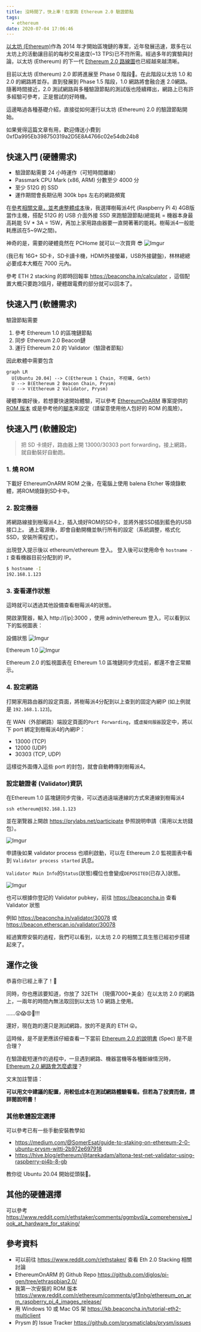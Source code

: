 ```yaml
---
title: 沒時間了，快上車！在家跑 Ethereum 2.0 驗證節點
tags:
  - ethereum
date: 2020-07-04 17:06:46
---
```


[以太坊 (Ethereum)](https://zh.wikipedia.org/zh-tw/%E4%BB%A5%E5%A4%AA%E5%9D%8A)作為 2014 年才開始區塊鏈的專案，近年發展迅速，眾多在以太坊上的活動讓目前的每秒交易速度(~13 TPS)已不符所需。經過多年的實驗與討論，以太坊 (Ethereum) 的下一代 [Ethereum 2.0 路線圖](https://www.blocktempo.com/the-state-of-eth2-june-2020/)也已經越來越清晰。

目前以太坊 (Ethereum) 2.0 即將進展至 Phase 0 階段。在此階段以太坊 1.0 和 2.0 的網路將並存。直到發展到 Phase 1.5 階段，1.0 網路將會融合進 2.0網路。隨著時間接近，2.0 測試網路與多種驗證節點的測試版也陸續釋出，網路上已有許多經驗可參考，正是嘗試的好時機。

這邊略過各種基礎介紹，直接從如何運行以太坊 (Ethereum) 2.0 的驗證節點開始。

如果覺得這篇文章有用，歡迎傳送小費到 0xfDa995Eb398750319a2D5E8A4766c02e54db24b8

<!-- truncate -->

## 快速入門 (硬體需求)

- 驗證節點需要 24 小時運作（可短時間離線）
- Passmark CPU Mark (x86, ARM) 分數至少 4000 分
- 至少 512G 的 SSD
- 運作期間會長期佔用 300k bps 左右的網路頻寬

在[參考相關文章，並考慮整體成本](https://www.facebook.com/groups/taipei.ethereum.meetup/permalink/1435541646639005/)後，我選擇樹莓派4代 (Raspberry Pi 4) 4GB版當作主機，搭配 512G 的 USB 介面外接 SSD 來跑驗證節點(總能耗 = 機器本身最高耗能 5V * 3A = 15W，再加上家用路由器要一直開著著的能耗。樹莓派4一般能耗應該在5~9W之間)。

神奇的是，需要的硬體竟然在 PCHome 就可以一次買齊 😎
![Imgur](https://i.imgur.com/XvSUG8i.png)

(我已有 16G+ SD卡，SD卡讀卡機，HDMI外接螢幕，USB外接鍵盤)，林林總總必要成本大概在 7000 元內。

參考 ETH 2 stacking 的即時回報率 https://beaconcha.in/calculator ，這個配置大概只要跑3個月，硬體跟電費的部分就可以回本了。

## 快速入門 (軟體需求)

驗證節點需要
1. 參考 Ethereum 1.0 的區塊鏈節點
2. 同步 Ethereum 2.0 Beacon鏈
3. 運行 Ethereum 2.0 的 Validator（驗證者節點）

因此軟體中需要包含

```mermaid
graph LR
  U[Ubuntu 20.04] --> C(Ethereum 1 Chain, 不挖礦, Geth)
  U --> B(Ethereum 2 Beacon Chain, Prysm)
  U --> V(Ethereum 2 Validator, Prysm)
```

硬體準備好後，若想要快速開始體驗，可以參考 [EthereumOnARM](https://github.com/diglos/pi-gen/tree/ethraspbian2.0/) 專案提供的 [ROM 版本](https://www.reddit.com/r/ethereum/comments/hhvi2r/ethereum_on_arm_new_eth20_raspberry_pi_4_image/)
或是參考他的[腳本](https://github.com/diglos/pi-gen/tree/ethraspbian2.0/stage2)來設定（請留意使用他人包好的 ROM 的風險）。

## 快速入門 (軟體設定)

> 把 SD 卡燒好，路由器上開 13000/30303 port forwarding，接上網路，就自動裝好自動跑。

### 1. 燒 ROM

下載好 EthereumOnARM ROM 之後，在電腦上使用 balena Etcher 等燒錄軟體，將ROM燒錄到SD卡中。

### 2. 設定機器

將網路線接到樹莓派4上，插入燒好ROM的SD卡，並將外接SSD插到藍色的USB接口上。
通上電源後，即會自動開機並執行所有的設定（系統調整，格式化 SSD，安裝所需程式）。

出現登入提示後以 ethereum/ethereum 登入。
登入後可以使用命令 `hostname -I` 查看機器目前分配到的 IP。

```sh
$ hostname -I
192.168.1.123
```

### 3. 查看運作狀態

這時就可以透過其他設備查看樹莓派4的狀態。

開啟瀏覽器，輸入 http://[ip]:3000 ，使用 admin/ethereum 登入，可以看到以下的監視圖表：

設備狀態
![Imgur](https://i.imgur.com/r7lRWTW.png)

Ethereum 1.0
![Imgur](https://i.imgur.com/cllCJXK.png)

Ethereum 2.0 的監視圖表在 Ethereum 1.0 區塊鏈同步完成前，都還不會正常顯示。

### 4. 設定網路

打開家用路由器的設定頁面，將樹莓派4分配到以上查到的固定內網IP (如上例就是 `192.168.1.123`)。

在 WAN（外部網路）端設定頁面的`Port Forwarding`，或`虛擬伺服器`設定中，將以下 port 綁定到樹莓派4的內網IP：

- 13000 (TCP)
- 12000 (UDP)
- 30303 (TCP, UDP)

這樣從外面傳入這些 port 的封包，就會自動轉傳到樹莓派4。

### 設定驗證者 (Validator)資訊

在Ethereum 1.0 區塊鏈同步完後，可以透過遠端連線的方式來連線到樹莓派4

```
ssh ethereum@192.168.1.123
```

並在瀏覽器上開啟 https://prylabs.net/participate 參照說明申請（需用以太坊錢包）。

![Imgur](https://i.imgur.com/N7q32gk.png)

申請後如果 validator process 也順利啟動，可以在 Ethereum 2.0 監視圖表中看到 `Validator process started` 訊息。

`Validator Main Info`的`Status`(狀態)欄位也會變成`DEPOSITED`(已存入)狀態。

![Imgur](https://i.imgur.com/IwHa9w7.png)

也可以根據你登記的 Validator pubkey，前往 https://beaconcha.in 查看 Validator 狀態

例如 https://beaconcha.in/validator/30078 或 https://beacon.etherscan.io/validator/30078

經過實際安裝的過程，我們可以看到，以太坊 2.0 的相關工具生態已經初步搭建起來了。

## 運作之後

恭喜你已經上車了！🤑

同時，你也應該要知道，你放了 32ETH （現價7000+美金）在以太坊 2.0 的網路上，一兩年的時間內無法取回到以太坊 1.0 網路上使用。

......😲😱😡🤬!!!

還好，現在跑的還只是測試網路，放的不是真的 ETH 😜。

這時候，是不是更應該仔細查看一下當前 [Ethereum 2.0 的說明書](https://github.com/ethereum/eth2.0-specs/tree/dev/specs/phase0) (Spec) 是不是合理？

在驗證截短運作的過程中，一旦遇到網路、機器當機等各種斷線情況時，[Ethereum 2.0 網路會怎麼處理](https://github.com/ethereum/eth2.0-specs/blob/dev/specs/phase0/validator.md#how-to-avoid-slashing)？

文末加註警語：

**可以用文中建議的配置，用較低成本在測試網路體驗看看。但若為了投資而做，請詳閱說明書！**

### 其他軟體設定選擇

可以參考已有一些手動安裝教學如

- https://medium.com/@SomerEsat/guide-to-staking-on-ethereum-2-0-ubuntu-prysm-witti-2b972e697918
- https://hive.blog/ethereum/@tarekadam/altona-test-net-validator-using-raspberry-pi4b-8-gb

教你從 Ubuntu 20.04 開始從頭裝。

## 其他的硬體選擇

可以參考 https://www.reddit.com/r/ethstaker/comments/ggmbvd/a_comprehensive_look_at_hardware_for_staking/


## 參考資料
- 可以前往 https://www.reddit.com/r/ethstaker/ 查看 Eth 2.0 Stacking 相關討論
- EthereumOnARM 的 Github Repo https://github.com/diglos/pi-gen/tree/ethraspbian2.0/
- 我第一次安裝的 ROM 版本
https://www.reddit.com/r/ethereum/comments/gf3nhg/ethereum_on_arm_raspberry_pi_4_images_release/
- 用 Windows 10 或 Mac OS 架 https://kb.beaconcha.in/tutorial-eth2-multiclient
- Prysm 的 Issue Tracker https://github.com/prysmaticlabs/prysm/issues
